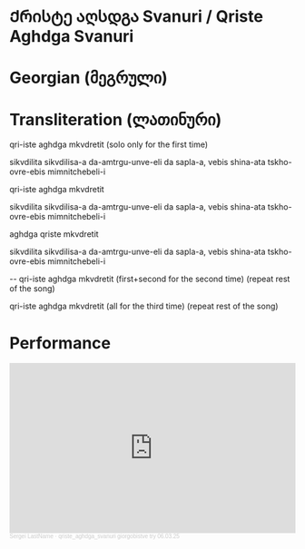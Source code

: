 # Ქრისტე აღსდგა Svanuri / Qriste Aghdga Svanuri

# Georgian (მეგრული)



# Transliteration (ლათინური)

qri-iste aghdga mkvdretit (solo only for the first time)

sikvdilita sikvdilisa-a da-amtrgu-unve-eli
da sapla-a, vebis shina-ata
tskho-ovre-ebis mimnitchebeli-i

qri-iste aghdga mkvdretit

sikvdilita sikvdilisa-a da-amtrgu-unve-eli
da sapla-a, vebis shina-ata
tskho-ovre-ebis mimnitchebeli-i

aghdga qriste mkvdretit 

sikvdilita sikvdilisa-a da-amtrgu-unve-eli
da sapla-a, vebis shina-ata
tskho-ovre-ebis mimnitchebeli-i

--
qri-iste aghdga mkvdretit (first+second for the second time)
(repeat rest of the song)

qri-iste aghdga mkvdretit (all for the third time)
(repeat rest of the song)

# Performance

<iframe width="100%" height="300" scrolling="no" frameborder="no" allow="autoplay" src="https://w.soundcloud.com/player/?url=https%3A//api.soundcloud.com/tracks/2062149428%3Fsecret_token%3Ds-kL3WJyV7BXy&color=%23ff5500&auto_play=false&hide_related=false&show_comments=true&show_user=true&show_reposts=false&show_teaser=true&visual=true"></iframe><div style="font-size: 10px; color: #cccccc;line-break: anywhere;word-break: normal;overflow: hidden;white-space: nowrap;text-overflow: ellipsis; font-family: Interstate,Lucida Grande,Lucida Sans Unicode,Lucida Sans,Garuda,Verdana,Tahoma,sans-serif;font-weight: 100;"><a href="https://soundcloud.com/o9xjkfdgxof2" title="Sergei LastName" target="_blank" style="color: #cccccc; text-decoration: none;">Sergei LastName</a> · <a href="https://soundcloud.com/o9xjkfdgxof2/qriste_aghdga_svanuri-giorgobistve-try-060325/s-kL3WJyV7BXy" title="qriste_aghdga_svanuri​ giorgobistve try 06.03.25" target="_blank" style="color: #cccccc; text-decoration: none;">qriste_aghdga_svanuri​ giorgobistve try 06.03.25</a></div>
